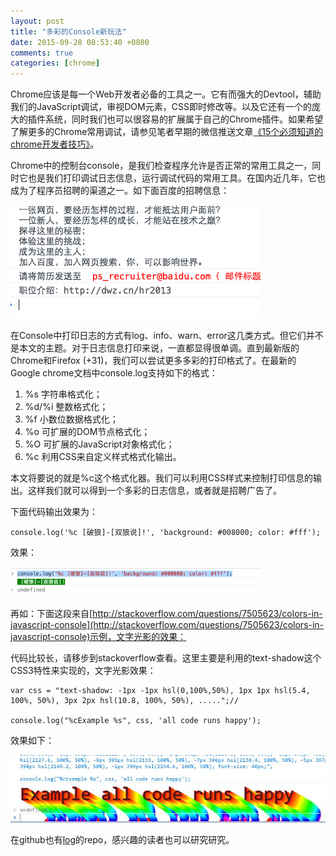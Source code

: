 ```yaml
---
layout: post
title: "多彩的Console新玩法"
date: 2015-09-28 08:53:40 +0800
comments: true
categories: [chrome]
---
```

Chrome应该是每一个Web开发者必备的工具之一。它有而强大的Devtool，辅助我们的JavaScript调试，审视DOM元素，CSS即时修改等。以及它还有一个的庞大的插件系统，同时我们也可以很容易的扩展属于自己的Chrome插件。如果希望了解更多的Chrome常用调试，请参见笔者早期的微信推送文章[《15个必须知道的chrome开发者技巧》](http://mp.weixin.qq.com/s?__biz=MjM5NTM1NDcyOQ==&mid=204026297&idx=1&sn=47294644cc7298ea3c57736ed0a75173&scene=23&srcid=0928aP9a3QHDyTOtc2Nhrszw#rd)。

Chrome中的控制台console，是我们检查程序允许是否正常的常用工具之一，同时它也是我们打印调试日志信息，运行调试代码的常用工具。在国内近几年，它也成为了程序员招聘的渠道之一。如下面百度的招聘信息：

![百度console招聘](/images/blog_img/baidu-console-recruitment.png)

在Console中打印日志的方式有log、info、warn、error这几类方式。但它们并不是本文的主题。对于日志信息打印来说，一直都显得很单调。直到最新版的Chrome和Firefox (+31)，我们可以尝试更多多彩的打印格式了。在最新的Google chrome文档中console.log支持如下的格式：

1. %s	字符串格式化；
2. %d/%i	整数格式化；
3. %f	小数位数据格式化；
4. %o	可扩展的DOM节点格式化；
5. %O	可扩展的JavaScript对象格式化；
6. %c	利用CSS来自定义样式格式化输出。

本文将要说的就是%c这个格式化器。我们可以利用CSS样式来控制打印信息的输出。这样我们就可以得到一个多彩的日志信息，或者就是招聘广告了。

下面代码输出效果为：

	console.log('%c [破狼]-[双狼说]!', 'background: #008000; color: #fff');

效果：

![彩色的console log](/images/blog_img/console-log-po-lang.png)

再如：下面这段来自[http://stackoverflow.com/questions/7505623/colors-in-javascript-console](http://stackoverflow.com/questions/7505623/colors-in-javascript-console)示例，文字光影的效果：

代码比较长，请移步到stackoverflow查看。这里主要是利用的text-shadow这个CSS3特性来实现的，文字光影效果：

	var css = "text-shadow: -1px -1px hsl(0,100%,50%), 1px 1px hsl(5.4, 100%, 50%), 3px 2px hsl(10.8, 100%, 50%), .....";// 

	console.log("%cExample %s", css, 'all code runs happy');

效果如下：

![彩色的console log](/images/blog_img/console-log-demo-colorful-code.jpg)

在github也有[log](https://github.com/adamschwartz/log)的repo，感兴趣的读者也可以研究研究。